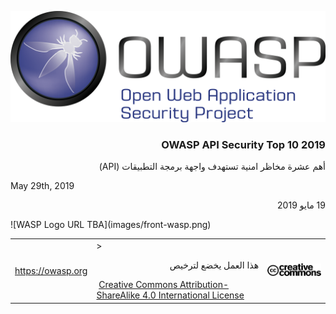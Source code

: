 ![OWASP LOGO](images/owasp-logo.png)


<h3 dir='rtl' align='right'>OWASP API Security Top 10 2019</h3>

 <p dir='rtl' align='right'> أهم عشرة مخاظر امنية تستهدف واجهة برمجة التطبيقات (API)</p>

May 29th, 2019
 <p dir='rtl' align='right'> 19 مايو 2019</p>
![WASP Logo URL TBA](images/front-wasp.png)

| | | |
| - | - | - |
| https://owasp.org | > <p dir='rtl' align='right'>هذا العمل يخضع لترخيص</p> [Creative Commons Attribution-ShareAlike 4.0 International License][1] | ![Creative Commons License Logo](images/front-cc.png) |

[1]: http://creativecommons.org/licenses/by-sa/4.0/



